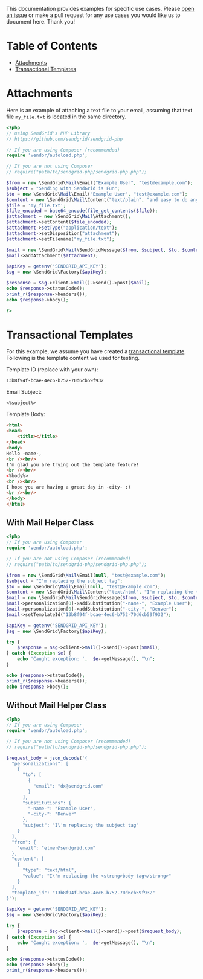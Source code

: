 This documentation provides examples for specific use cases. Please [open an issue](https://github.com/sendgrid/sendgrid-php/issues) or make a pull request for any use cases you would like us to document here. Thank you!

# Table of Contents
* [Attachments](#attachments)
* [Transactional Templates](#transactional_templates)

<a name="attachments"></a>
# Attachments

Here is an example of attaching a text file to your email, assuming that text file `my_file.txt` is located in the same directory.

```php
<?php
// using SendGrid's PHP Library
// https://github.com/sendgrid/sendgrid-php

// If you are using Composer (recommended)
require 'vendor/autoload.php';

// If you are not using Composer
// require("path/to/sendgrid-php/sendgrid-php.php");

$from = new \SendGrid\Mail\Email("Example User", "test@example.com");
$subject = "Sending with SendGrid is Fun";
$to = new \SendGrid\Mail\Email("Example User", "test@example.com");
$content = new \SendGrid\Mail\Content("text/plain", "and easy to do anywhere, even with PHP");
$file = 'my_file.txt';
$file_encoded = base64_encode(file_get_contents($file));
$attachment = new \SendGrid\Mail\Attachment();
$attachment->setContent($file_encoded);
$attachment->setType("application/text");
$attachment->setDisposition("attachment");
$attachment->setFilename("my_file.txt");

$mail = new \SendGrid\Mail\SendGridMessage($from, $subject, $to, $content);
$mail->addAttachment($attachment);

$apiKey = getenv('SENDGRID_API_KEY');
$sg = new \SendGrid\Factory($apiKey);

$response = $sg->client->mail()->send()->post($mail);
echo $response->statusCode();
print_r($response->headers());
echo $response->body();

?>
```

<a name="transactional_templates"></a>
# Transactional Templates

For this example, we assume you have created a [transactional template](https://sendgrid.com/docs/User_Guide/Transactional_Templates/index.html). Following is the template content we used for testing.

Template ID (replace with your own):

```text
13b8f94f-bcae-4ec6-b752-70d6cb59f932
```

Email Subject:

```text
<%subject%>
```

Template Body:

```html
<html>
<head>
	<title></title>
</head>
<body>
Hello -name-,
<br /><br/>
I'm glad you are trying out the template feature!
<br /><br/>
<%body%>
<br /><br/>
I hope you are having a great day in -city- :)
<br /><br/>
</body>
</html>
```

## With Mail Helper Class

```php
<?php
// If you are using Composer
require 'vendor/autoload.php';

// If you are not using Composer (recommended)
// require("path/to/sendgrid-php/sendgrid-php.php");

$from = new \SendGrid\Mail\Email(null, "test@example.com");
$subject = "I'm replacing the subject tag";
$to = new \SendGrid\Mail\Email(null, "test@example.com");
$content = new \SendGrid\Mail\Content("text/html", "I'm replacing the <strong>body tag</strong>");
$mail = new \SendGrid\Mail\SendGridMessage($from, $subject, $to, $content);
$mail->personalization[0]->addSubstitution("-name-", "Example User");
$mail->personalization[0]->addSubstitution("-city-", "Denver");
$mail->setTemplateId("13b8f94f-bcae-4ec6-b752-70d6cb59f932");

$apiKey = getenv('SENDGRID_API_KEY');
$sg = new \SendGrid\Factory($apiKey);

try {
    $response = $sg->client->mail()->send()->post($mail);
} catch (Exception $e) {
    echo 'Caught exception: ',  $e->getMessage(), "\n";
}

echo $response->statusCode();
print_r($response->headers());
echo $response->body();
```

## Without Mail Helper Class

```php
<?php
// If you are using Composer
require 'vendor/autoload.php';

// If you are not using Composer (recommended)
// require("path/to/sendgrid-php/sendgrid-php.php");

$request_body = json_decode('{
  "personalizations": [
    {
      "to": [
        {
          "email": "dx@sendgrid.com"
        }
      ],
      "substitutions": {
        "-name-": "Example User",
        "-city-": "Denver"
      },
      "subject": "I\'m replacing the subject tag"
    }
  ],
  "from": {
    "email": "elmer@sendgrid.com"
  },
  "content": [
    {
      "type": "text/html",
      "value": "I\'m replacing the <strong>body tag</strong>"
    }
  ],
  "template_id": "13b8f94f-bcae-4ec6-b752-70d6cb59f932"
}');

$apiKey = getenv('SENDGRID_API_KEY');
$sg = new \SendGrid\Factory($apiKey);

try {
    $response = $sg->client->mail()->send()->post($request_body);
} catch (Exception $e) {
    echo 'Caught exception: ',  $e->getMessage(), "\n";
}

echo $response->statusCode();
echo $response->body();
print_r($response->headers());
```
